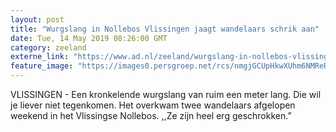 ```yaml
---
layout: post
title: "Wurgslang in Nollebos Vlissingen jaagt wandelaars schrik aan"
date: Tue, 14 May 2019 08:26:00 GMT
category: zeeland
externe_link: "https://www.ad.nl/zeeland/wurgslang-in-nollebos-vlissingen-jaagt-wandelaars-schrik-aan~a7231bf0/"
feature_image: "https://images0.persgroep.net/rcs/nmgjGCUpHkwXUhm6NMReRroUKpk/diocontent/148330826/_fitwidth/400/?appId=21791a8992982cd8da851550a453bd7f&quality=0.7"
---
```


VLISSINGEN - Een kronkelende wurgslang van ruim een meter lang. Die wil je liever niet tegenkomen. Het overkwam twee wandelaars afgelopen weekend in het Vlissingse Nollebos. ,,Ze zijn heel erg geschrokken.”
